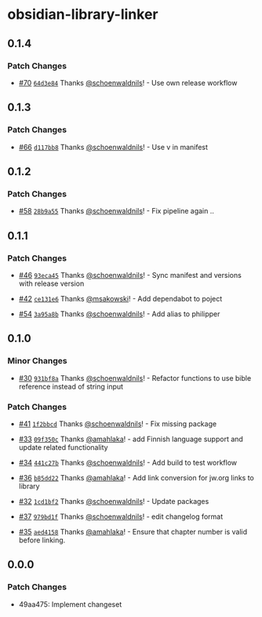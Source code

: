 # obsidian-library-linker

## 0.1.4

### Patch Changes

- [#70](https://github.com/msakowski/obsidian-library-linker/pull/70) [`64d3e84`](https://github.com/msakowski/obsidian-library-linker/commit/64d3e84e55086a2a5e80f914a2b1a2ef77434e77) Thanks [@schoenwaldnils](https://github.com/schoenwaldnils)! - Use own release workflow

## 0.1.3

### Patch Changes

- [#66](https://github.com/msakowski/obsidian-library-linker/pull/66) [`d117bb8`](https://github.com/msakowski/obsidian-library-linker/commit/d117bb8b04a4ffe40a5adaa5f5f7a7cb5955ed5e) Thanks [@schoenwaldnils](https://github.com/schoenwaldnils)! - Use v in manifest

## 0.1.2

### Patch Changes

- [#58](https://github.com/msakowski/obsidian-library-linker/pull/58) [`28b9a55`](https://github.com/msakowski/obsidian-library-linker/commit/28b9a55cfd3aa6bccd37644a989f2f4cbe068928) Thanks [@schoenwaldnils](https://github.com/schoenwaldnils)! - Fix pipeline again ..

## 0.1.1

### Patch Changes

- [#46](https://github.com/msakowski/obsidian-library-linker/pull/46) [`93eca45`](https://github.com/msakowski/obsidian-library-linker/commit/93eca459ac8a19434cfc97196ff8c6fea797d638) Thanks [@schoenwaldnils](https://github.com/schoenwaldnils)! - Sync manifest and versions with release version

- [#42](https://github.com/msakowski/obsidian-library-linker/pull/42) [`ce131e6`](https://github.com/msakowski/obsidian-library-linker/commit/ce131e6d3881f0d23ec720e844da5c261ae95798) Thanks [@msakowski](https://github.com/msakowski)! - Add dependabot to poject

- [#54](https://github.com/msakowski/obsidian-library-linker/pull/54) [`3a95a8b`](https://github.com/msakowski/obsidian-library-linker/commit/3a95a8b4f66e0c3e3c5210704ec6b20be49830ab) Thanks [@schoenwaldnils](https://github.com/schoenwaldnils)! - Add alias to philipper

## 0.1.0

### Minor Changes

- [#30](https://github.com/msakowski/obsidian-library-linker/pull/30) [`931bf8a`](https://github.com/msakowski/obsidian-library-linker/commit/931bf8ab599d9a9ccc098a59040032c6605baca2) Thanks [@schoenwaldnils](https://github.com/schoenwaldnils)! - Refactor functions to use bible reference instead of string input

### Patch Changes

- [#41](https://github.com/msakowski/obsidian-library-linker/pull/41) [`1f2bbcd`](https://github.com/msakowski/obsidian-library-linker/commit/1f2bbcd56f0decab2878e97dada4d11d7e273c2c) Thanks [@schoenwaldnils](https://github.com/schoenwaldnils)! - Fix missing package

- [#33](https://github.com/msakowski/obsidian-library-linker/pull/33) [`09f350c`](https://github.com/msakowski/obsidian-library-linker/commit/09f350cca03c4d010acc59b610af64674fd5110a) Thanks [@amahlaka](https://github.com/amahlaka)! - add Finnish language support and update related functionality

- [#34](https://github.com/msakowski/obsidian-library-linker/pull/34) [`441c27b`](https://github.com/msakowski/obsidian-library-linker/commit/441c27b34be47009dad53abe19e0b09cd1cb7521) Thanks [@schoenwaldnils](https://github.com/schoenwaldnils)! - Add build to test workflow

- [#36](https://github.com/msakowski/obsidian-library-linker/pull/36) [`b85dd22`](https://github.com/msakowski/obsidian-library-linker/commit/b85dd22e2e0ce6428d9d8bb547123cc140c67fbf) Thanks [@amahlaka](https://github.com/amahlaka)! - Add link conversion for jw.org links to library

- [#32](https://github.com/msakowski/obsidian-library-linker/pull/32) [`1cd1bf2`](https://github.com/msakowski/obsidian-library-linker/commit/1cd1bf26b96ccdee8050fbad737e0b2b2270c692) Thanks [@schoenwaldnils](https://github.com/schoenwaldnils)! - Update packages

- [#37](https://github.com/msakowski/obsidian-library-linker/pull/37) [`979bd1f`](https://github.com/msakowski/obsidian-library-linker/commit/979bd1f935aebe0ae2637106968406a83dfa2307) Thanks [@schoenwaldnils](https://github.com/schoenwaldnils)! - edit changelog format

- [#35](https://github.com/msakowski/obsidian-library-linker/pull/35) [`aed4158`](https://github.com/msakowski/obsidian-library-linker/commit/aed41589645b24dc6bf0ed855bcd38254a846655) Thanks [@amahlaka](https://github.com/amahlaka)! - Ensure that chapter number is valid before linking.

## 0.0.0

### Patch Changes

- 49aa475: Implement changeset
